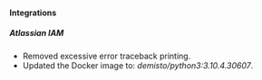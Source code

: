 
#### Integrations
##### Atlassian IAM
- Removed excessive error traceback printing.
- Updated the Docker image to: *demisto/python3:3.10.4.30607*.
